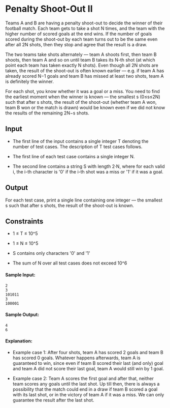 <h1>Penalty Shoot-Out II</h1>

<p>
Teams A and B are having a penalty shoot-out to decide the winner of their football match. Each team gets to take a shot N times, and the team with the higher number of scored goals at the end wins. If the number of goals scored during the shoot-out by each team turns out to be the same even after all 2N shots, then they stop and agree that the result is a draw.

The two teams take shots alternately — team A shoots first, then team B shoots, then team A and so on until team B takes its N-th shot (at which point each team has taken exactly N shots). Even though all 2N shots are taken, the result of the shoot-out is often known earlier — e.g. if team A has already scored N−1 goals and team B has missed at least two shots, team A is definitely the winner.

For each shot, you know whether it was a goal or a miss. You need to find the earliest moment when the winner is known — the smallest s (0≤s≤2N) such that after s shots, the result of the shoot-out (whether team A won, team B won or the match is drawn) would be known even if we did not know the results of the remaining 2N−s shots.

</p>

<h2>Input</h2>
<p>

- The first line of the input contains a single integer T denoting the number of test cases. The description of T test cases follows.

- The first line of each test case contains a single integer N.

- The second line contains a string S with length 2⋅N, where for each valid i, the i-th character is '0' if the i-th shot was a miss or '1' if it was a goal.

</p>

<h2>Output</h2>
<p>
For each test case, print a single line containing one integer — the smallest s such that after s shots, the result of the shoot-out is known.
</p>

<h2>Constraints</h2>

- 1 ≤ T ≤ 10^5

- 1 ≤ N ≤ 10^5

- S contains only characters '0' and '1'

- The sum of N over all test cases does not exceed 10^6

#### Sample Input:

```
2
3
101011
3
100001

```

#### Sample Output:

```
4
6

```

#### Explanation:

<p>

- Example case 1: After four shots, team A has scored 2 goals and team B has scored 0 goals. Whatever happens afterwards, team A is guaranteed to win, since even if team B scored their last (and only) goal and team A did not score their last goal, team A would still win by 1 goal.

- Example case 2: Team A scores the first goal and after that, neither team scores any goals until the last shot. Up till then, there is always a possibility that the match could end in a draw if team B scored a goal with its last shot, or in the victory of team A if it was a miss. We can only guarantee the result after the last shot.

</p>
